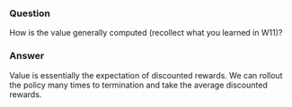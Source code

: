 ### Question
How is the value generally computed (recollect what you learned in W11)?

### Answer
Value is essentially the expectation of discounted rewards. We can rollout the policy many times to termination and take the average discounted rewards.
